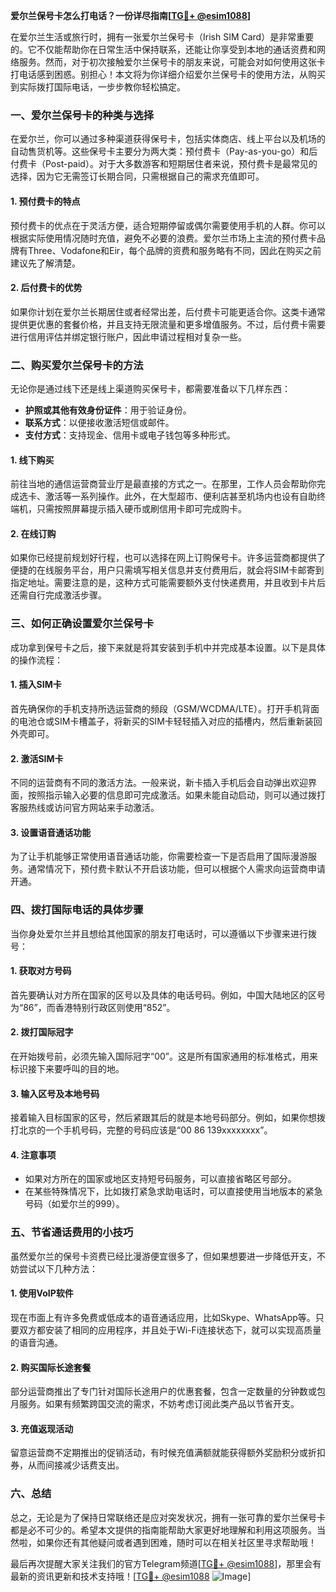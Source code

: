 **爱尔兰保号卡怎么打电话？一份详尽指南[[TG💪+ @esim1088](https://t.me/s/esim1088)]**

在爱尔兰生活或旅行时，拥有一张爱尔兰保号卡（Irish SIM Card）是非常重要的。它不仅能帮助你在日常生活中保持联系，还能让你享受到本地的通话资费和网络服务。然而，对于初次接触爱尔兰保号卡的朋友来说，可能会对如何使用这张卡打电话感到困惑。别担心！本文将为你详细介绍爱尔兰保号卡的使用方法，从购买到实际拨打国际电话，一步步教你轻松搞定。

### 一、爱尔兰保号卡的种类与选择

在爱尔兰，你可以通过多种渠道获得保号卡，包括实体商店、线上平台以及机场的自动售货机等。这些保号卡主要分为两大类：预付费卡（Pay-as-you-go）和后付费卡（Post-paid）。对于大多数游客和短期居住者来说，预付费卡是最常见的选择，因为它无需签订长期合同，只需根据自己的需求充值即可。

#### 1. 预付费卡的特点
预付费卡的优点在于灵活方便，适合短期停留或偶尔需要使用手机的人群。你可以根据实际使用情况随时充值，避免不必要的浪费。爱尔兰市场上主流的预付费卡品牌有Three、Vodafone和Eir，每个品牌的资费和服务略有不同，因此在购买之前建议先了解清楚。

#### 2. 后付费卡的优势
如果你计划在爱尔兰长期居住或者经常出差，后付费卡可能更适合你。这类卡通常提供更优惠的套餐价格，并且支持无限流量和更多增值服务。不过，后付费卡需要进行信用评估并绑定银行账户，因此申请过程相对复杂一些。

### 二、购买爱尔兰保号卡的方法

无论你是通过线下还是线上渠道购买保号卡，都需要准备以下几样东西：
- **护照或其他有效身份证件**：用于验证身份。
- **联系方式**：以便接收激活短信或邮件。
- **支付方式**：支持现金、信用卡或电子钱包等多种形式。

#### 1. 线下购买
前往当地的通信运营商营业厅是最直接的方式之一。在那里，工作人员会帮助你完成选卡、激活等一系列操作。此外，在大型超市、便利店甚至机场内也设有自助终端机，只需按照屏幕提示插入硬币或刷信用卡即可完成购卡。

#### 2. 在线订购
如果你已经提前规划好行程，也可以选择在网上订购保号卡。许多运营商都提供了便捷的在线服务平台，用户只需填写相关信息并支付费用后，就会将SIM卡邮寄到指定地址。需要注意的是，这种方式可能需要额外支付快递费用，并且收到卡片后还需自行完成激活步骤。

### 三、如何正确设置爱尔兰保号卡

成功拿到保号卡之后，接下来就是将其安装到手机中并完成基本设置。以下是具体的操作流程：

#### 1. 插入SIM卡
首先确保你的手机支持所选运营商的频段（GSM/WCDMA/LTE）。打开手机背面的电池仓或SIM卡槽盖子，将新买的SIM卡轻轻插入对应的插槽内，然后重新装回外壳即可。

#### 2. 激活SIM卡
不同的运营商有不同的激活方法。一般来说，新卡插入手机后会自动弹出欢迎界面，按照指示输入必要的信息即可完成激活。如果未能自动启动，则可以通过拨打客服热线或访问官方网站来手动激活。

#### 3. 设置语音通话功能
为了让手机能够正常使用语音通话功能，你需要检查一下是否启用了国际漫游服务。通常情况下，预付费卡默认不开启该功能，但可以根据个人需求向运营商申请开通。

### 四、拨打国际电话的具体步骤

当你身处爱尔兰并且想给其他国家的朋友打电话时，可以遵循以下步骤来进行拨号：

#### 1. 获取对方号码
首先要确认对方所在国家的区号以及具体的电话号码。例如，中国大陆地区的区号为“86”，而香港特别行政区则使用“852”。

#### 2. 拨打国际冠字
在开始拨号前，必须先输入国际冠字“00”。这是所有国家通用的标准格式，用来标识接下来要呼叫的目的地。

#### 3. 输入区号及本地号码
接着输入目标国家的区号，然后紧跟其后的就是本地号码部分。例如，如果你想拨打北京的一个手机号码，完整的号码应该是“00 86 139xxxxxxxx”。

#### 4. 注意事项
- 如果对方所在的国家或地区支持短号码服务，可以直接省略区号部分。
- 在某些特殊情况下，比如拨打紧急求助电话时，可以直接使用当地版本的紧急号码（如爱尔兰的999）。

### 五、节省通话费用的小技巧

虽然爱尔兰的保号卡资费已经比漫游便宜很多了，但如果想要进一步降低开支，不妨尝试以下几种方法：

#### 1. 使用VoIP软件
现在市面上有许多免费或低成本的语音通话应用，比如Skype、WhatsApp等。只要双方都安装了相同的应用程序，并且处于Wi-Fi连接状态下，就可以实现高质量的语音沟通。

#### 2. 购买国际长途套餐
部分运营商推出了专门针对国际长途用户的优惠套餐，包含一定数量的分钟数或包月服务。如果有频繁跨国交流的需求，不妨考虑订阅此类产品以节省开支。

#### 3. 充值返现活动
留意运营商不定期推出的促销活动，有时候充值满额就能获得额外奖励积分或折扣券，从而间接减少话费支出。

### 六、总结

总之，无论是为了保持日常联络还是应对突发状况，拥有一张可靠的爱尔兰保号卡都是必不可少的。希望本文提供的指南能帮助大家更好地理解和利用这项服务。当然啦，如果你还有其他疑问或者遇到困难，随时可以在相关社区里寻求帮助哦！

最后再次提醒大家关注我们的官方Telegram频道[[TG💪+ @esim1088](https://t.me/s/esim1088)]，那里会有最新的资讯更新和技术支持哦！[[TG💪+ @esim1088](https://t.me/s/esim1088) ![Image](https://i.postimg.cc/4NQfJmqS/Snipaste-2025-05-13-00-14-12.png)]